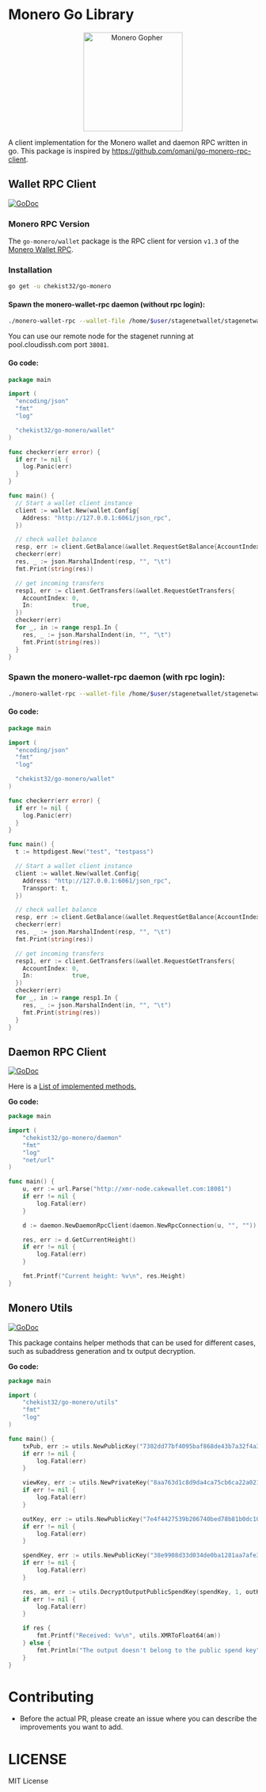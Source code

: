 Monero Go Library
====================

<p align="center">
<img src="./media/img/monero_gopher.png" alt="Monero Gopher" width="200" />
</p>

A client implementation for the Monero wallet and daemon RPC written in go.
This package is inspired by https://github.com/omani/go-monero-rpc-client.

## Wallet RPC Client

[![GoDoc](https://godoc.org/chekist32/go-monero/wallet?status.svg)](https://godoc.org/chekist32/go-monero/wallet)

### Monero RPC Version
The ```go-monero/wallet``` package is the RPC client for version `v1.3` of the [Monero Wallet RPC](https://www.getmonero.org/resources/developer-guides/wallet-rpc.html).

### Installation

```sh
go get -u chekist32/go-monero
```

#### Spawn the monero-wallet-rpc daemon (without rpc login):

```sh
./monero-wallet-rpc --wallet-file /home/$user/stagenetwallet/stagenetwallet --daemon-address pool.cloudissh.com:38081 --stagenet --rpc-bind-port 6061 --password 'mystagenetwalletpassword' --disable-rpc-login
```
You can use our remote node for the stagenet running at pool.cloudissh.com port `38081`.

#### Go code:

```Go
package main

import (
  "encoding/json"
  "fmt"
  "log"

  "chekist32/go-monero/wallet"
)

func checkerr(err error) {
  if err != nil {
    log.Panic(err)
  }
}

func main() {
  // Start a wallet client instance
  client := wallet.New(wallet.Config{
    Address: "http://127.0.0.1:6061/json_rpc",
  })

  // check wallet balance
  resp, err := client.GetBalance(&wallet.RequestGetBalance{AccountIndex: 0})
  checkerr(err)
  res, _ := json.MarshalIndent(resp, "", "\t")
  fmt.Print(string(res))

  // get incoming transfers
  resp1, err := client.GetTransfers(&wallet.RequestGetTransfers{
    AccountIndex: 0,
    In:           true,
  })
  checkerr(err)
  for _, in := range resp1.In {
    res, _ := json.MarshalIndent(in, "", "\t")
    fmt.Print(string(res))
  }
}
```

### Spawn the monero-wallet-rpc daemon (with rpc login):

```sh
./monero-wallet-rpc --wallet-file /home/$user/stagenetwallet/stagenetwallet --daemon-address pool.cloudissh.com:38081 --stagenet --rpc-bind-port 6061 --password 'mystagenetwalletpassword' --rpc-login test:testpass
```

#### Go code:

```Go
package main

import (
  "encoding/json"
  "fmt"
  "log"

  "chekist32/go-monero/wallet"
)

func checkerr(err error) {
  if err != nil {
    log.Panic(err)
  }
}

func main() {
  t := httpdigest.New("test", "testpass")

  // Start a wallet client instance
  client := wallet.New(wallet.Config{
    Address: "http://127.0.0.1:6061/json_rpc",
    Transport: t,
  })

  // check wallet balance
  resp, err := client.GetBalance(&wallet.RequestGetBalance{AccountIndex: 0})
  checkerr(err)
  res, _ := json.MarshalIndent(resp, "", "\t")
  fmt.Print(string(res))

  // get incoming transfers
  resp1, err := client.GetTransfers(&wallet.RequestGetTransfers{
    AccountIndex: 0,
    In:           true,
  })
  checkerr(err)
  for _, in := range resp1.In {
    res, _ := json.MarshalIndent(in, "", "\t")
    fmt.Print(string(res))
  }
}
```


## Daemon RPC Client

[![GoDoc](https://godoc.org/chekist32/go-monero/wallet?status.svg)](https://godoc.org/chekist32/go-monero/daemon)

Here is a [List of implemented methods.](https://chekist32/go-monero/issues/3)

**Go code:**
```Go
package main

import (
	"chekist32/go-monero/daemon"
	"fmt"
	"log"
	"net/url"
)

func main() {
	u, err := url.Parse("http://xmr-node.cakewallet.com:18081")
	if err != nil {
		log.Fatal(err)
	}

	d := daemon.NewDaemonRpcClient(daemon.NewRpcConnection(u, "", ""))

	res, err := d.GetCurrentHeight()
	if err != nil {
		log.Fatal(err)
	}

	fmt.Printf("Current height: %v\n", res.Height)
}
```

## Monero Utils

[![GoDoc](https://godoc.org/chekist32/go-monero/wallet?status.svg)](https://godoc.org/chekist32/go-monero/utils)

This package contains helper methods that can be used for different cases, such as subaddress generation and tx output decryption.

**Go code:**
```Go
package main

import (
	"chekist32/go-monero/utils"
	"fmt"
	"log"
)

func main() {
	txPub, err := utils.NewPublicKey("7302dd77bf4095baf868de43b7a32f4a36fe9d8b48ccfff537157a4a786fa364")
	if err != nil {
		log.Fatal(err)
	}

	viewKey, err := utils.NewPrivateKey("8aa763d1c8d9da4ca75cb6ca22a021b5cca376c1367be8d62bcc9cdf4b926009")
	if err != nil {
		log.Fatal(err)
	}

	outKey, err := utils.NewPublicKey("7e4f4427539b206740bed78b81b0dc10acb89aa1545880863f73264492ee0c16")
	if err != nil {
		log.Fatal(err)
	}

	spendKey, err := utils.NewPublicKey("38e9908d33d034de0ba1281aa7afe3907b795cea14852b3d8fe276e8931cb130")
	if err != nil {
		log.Fatal(err)
	}

	res, am, err := utils.DecryptOutputPublicSpendKey(spendKey, 1, outKey, "5db33f80fd4990bc", txPub, viewKey)
	if err != nil {
		log.Fatal(err)
	}

	if res {
		fmt.Printf("Received: %v\n", utils.XMRToFloat64(am))
	} else {
		fmt.Println("The output doesn't belong to the public spend key")
	}
}
```

# Contributing
- Before the actual PR, please create an issue where you can describe the improvements you want to add.


# LICENSE
MIT License
